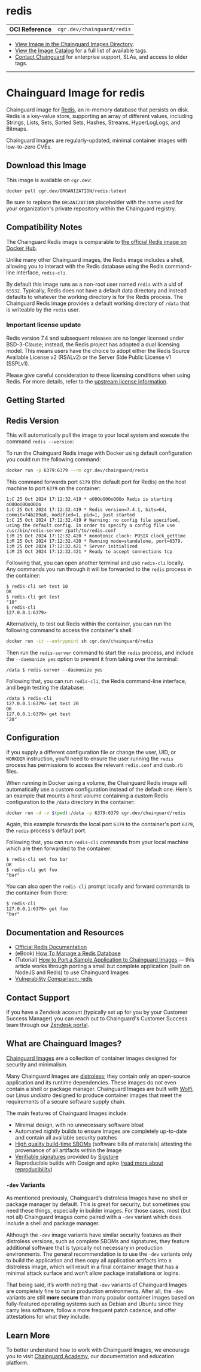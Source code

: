 <!--monopod:start-->
# redis
| | |
| - | - |
| **OCI Reference** | `cgr.dev/chainguard/redis` |


* [View Image in the Chainguard Images Directory](https://images.chainguard.dev/directory/image/redis/overview).
* [View the Image Catalog](https://console.chainguard.dev/images/catalog) for a full list of available tags.
* [Contact Chainguard](https://www.chainguard.dev/chainguard-images) for enterprise support, SLAs, and access to older tags.

---
<!--monopod:end-->

<!--overview:start-->
# Chainguard Image for redis

Chainguard image for [Redis](https://github.com/redis/redis), an in-memory database that persists on disk. Redis is a key-value store, supporting an array of different values, including Strings, Lists, Sets, Sorted Sets, Hashes, Streams, HyperLogLogs, and Bitmaps.

Chainguard Images are regularly-updated, minimal container images with low-to-zero CVEs.
<!--overview:end-->

<!--getting:start-->
## Download this Image
This image is available on `cgr.dev`:

```
docker pull cgr.dev/ORGANIZATION/redis:latest
```

Be sure to replace the `ORGANIZATION` placeholder with the name used for your organization's private repository within the Chainguard registry.
<!--getting:end-->

<!--body:start-->
## Compatibility Notes

The Chainguard Redis image is comparable to [the official Redis image on Docker Hub](https://hub.docker.com/_/redis). 

Unlike many other Chainguard images, the Redis image includes a shell, allowing you to interact with the Redis database using the Redis command-line interface, `redis-cli`. 

By default this image runs as a non-root user named `redis` with a uid of `65532`. Typically, Redis does not have a default data directory and instead defaults to whatever the working directory is for the Redis process. The Chainguard Redis image provides a default working directory of `/data` that is writeable by the `redis` user.

### Important license update

Redis version 7.4 and subsequent releases are no longer licensed under BSD-3-Clause; instead, the Redis project has adopted a dual licensing model. This means users have the choice to adopt either the Redis Source Available License v2 (RSALv2) or the Server Side Public License v1 (SSPLv1).

Please give careful consideration to these licensing conditions when using Redis. For more details, refer to the [upstream license information](https://github.com/redis/redis/blob/unstable/LICENSE.txt).

## Getting Started

## Redis Version
This will automatically pull the image to your local system and execute the command `redis --version`:

To run the Chainguard Redis image with Docker using default configuration you could run the following command:

```sh
docker run -p 6379:6379 --rm cgr.dev/chainguard/redis
```

This command forwards port `6379` (the default port for Redis) on the host machine to port `6379` on the container:

```
1:C 25 Oct 2024 17:12:32.419 * oO0OoO0OoO0Oo Redis is starting oO0OoO0OoO0Oo
1:C 25 Oct 2024 17:12:32.419 * Redis version=7.4.1, bits=64, commit=74b289a0, modified=1, pid=1, just started
1:C 25 Oct 2024 17:12:32.419 # Warning: no config file specified, using the default config. In order to specify a config file use /usr/bin/redis-server /path/to/redis.conf
1:M 25 Oct 2024 17:12:32.420 * monotonic clock: POSIX clock_gettime
1:M 25 Oct 2024 17:12:32.420 * Running mode=standalone, port=6379.
1:M 25 Oct 2024 17:12:32.421 * Server initialized
1:M 25 Oct 2024 17:12:32.421 * Ready to accept connections tcp
```

Following that, you can open another terminal and use `redis-cli` locally. Any commands you run through it will be forwarded to the `redis` process in the container:

```
$ redis-cli set test 10
OK
$ redis-cli get test
"10"
$ redis-cli
127.0.0.1:6379>
```

Alternatively, to test out Redis within the container, you can run the following command to access the container's shell:

```sh
docker run -it --entrypoint sh cgr.dev/chainguard/redis
```

Then run the `redis-server` command to start the `redis` process, and include the `--daemonize yes` option to prevent it from taking over the terminal:

```
/data $ redis-server --daemonize yes
```

Following that, you can run `redis-cli`, the Redis command-line interface, and begin testing the database:

```
/data $ redis-cli
127.0.0.1:6379> set test 20
OK
127.0.0.1:6379> get test
"20"
```

## Configuration

If you supply a different configuration file or change the user, UID, or `WORKDIR` instruction, you'll need to ensure the user running the `redis` process has permissions to access the relevant `redis.conf` and `dumb.rb` files.

When running in Docker using a volume, the Chainguard Redis image will automatically use a custom configuration instead of the default one. Here's an example that mounts a host volume containing a custom Redis configuration to the `/data` directory in the container:

```sh
docker run -d -v $(pwd):/data -p 6379:6379 cgr.dev/chainguard/redis
```

Again, this example forwards the local port `6379` to the container's port `6379`, the `redis` process's default port. 

Following that, you can run `redis-cli` commands from your local machine which are then forwarded to the container:

```
$ redis-cli set foo bar
OK
$ redis-cli get foo
"bar"
```

You can also open the `redis-cli` prompt locally and forward commands to the container from there:

```
$ redis-cli
127.0.0.1:6379> get foo
"bar"
```

## Documentation and Resources

* [Official Redis Documentation](https://redis.io/docs/latest/)
* (eBook) [How To Manage a Redis Database](https://www.digitalocean.com/community/books/how-to-manage-a-redis-database-ebook)
* (Tutorial) [How to Port a Sample Application to Chainguard Images](https://edu.chainguard.dev/chainguard/migration/porting-apps-to-chainguard/) — this article works through porting a small but complete application (built on NodeJS and Redis) to use Chainguard Images
* [Vulnerability Comparison: redis](https://edu.chainguard.dev/chainguard/chainguard-images/vuln-comparison/redis/) 
<!--body:end-->

## Contact Support

If you have a Zendesk account (typically set up for you by your Customer Success Manager) you can reach out to Chainguard's Customer Success team through our [Zendesk portal](https://support.chainguard.dev/hc/en-us).

## What are Chainguard Images?

[Chainguard Images](https://www.chainguard.dev/chainguard-images?utm_source=readmes) are a collection of container images designed for security and minimalism.

Many Chainguard Images are [distroless](https://edu.chainguard.dev/chainguard/chainguard-images/getting-started-distroless/); they contain only an open-source application and its runtime dependencies. These images do not even contain a shell or package manager. Chainguard Images are built with [Wolfi](https://edu.chainguard.dev/open-source/wolfi/overview), our Linux _undistro_ designed to produce container images that meet the requirements of a secure software supply chain.

The main features of Chainguard Images include:

* Minimal design, with no unnecessary software bloat
* Automated nightly builds to ensure Images are completely up-to-date and contain all available security patches
* [High quality build-time SBOMs](https://edu.chainguard.dev/chainguard/chainguard-images/working-with-images/retrieve-image-sboms/) (software bills of materials) attesting the provenance of all artifacts within the Image
* [Verifiable signatures](https://edu.chainguard.dev/chainguard/chainguard-images/working-with-images/retrieve-image-sboms/) provided by [Sigstore](https://edu.chainguard.dev/open-source/sigstore/cosign/an-introduction-to-cosign/)
* Reproducible builds with Cosign and apko ([read more about reproducibility](https://www.chainguard.dev/unchained/reproducing-chainguards-reproducible-image-builds))

### `-dev` Variants

As mentioned previously, Chainguard’s distroless Images have no shell or package manager by default. This is great for security, but sometimes you need these things, especially in builder images. For those cases, most (but not all) Chainguard Images come paired with a `-dev` variant which does include a shell and package manager.

Although the `-dev` image variants have similar security features as their distroless versions, such as complete SBOMs and signatures, they feature additional software that is typically not necessary in production environments. The general recommendation is to use the `-dev` variants only to build the application and then copy all application artifacts into a distroless image, which will result in a final container image that has a minimal attack surface and won’t allow package installations or logins.

That being said, it’s worth noting that `-dev` variants of Chainguard Images are completely fine to run in production environments. After all, the `-dev` variants are still **more secure** than many popular container images based on fully-featured operating systems such as Debian and Ubuntu since they carry less software, follow a more frequent patch cadence, and offer attestations for what they include.

## Learn More

To better understand how to work with Chainguard Images, we encourage you to visit [Chainguard Academy](https://edu.chainguard.dev/), our documentation and education platform.